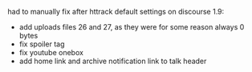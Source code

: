 had to manually fix after httrack default settings on discourse 1.9:
- add uploads files 26 and 27, as they were for some reason always 0 bytes
- fix spoiler tag
- fix youtube onebox
- add home link and archive notification link to talk header

